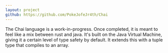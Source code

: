 ```yaml
---
layout: project
github: https://github.com/PokeJofeJr4th/Chai
---
```


The Chai language is a work-in-progress. Once completed, it is meant to feel like a mix between rust and java. It's built on the Java Virtual Machine, giving it a certain level of type safety by default. It extends this with a tuple type that compiles to an array.

